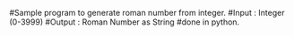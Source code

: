 
#Sample program to generate roman number from integer.
#Input : Integer (0-3999)
#Output : Roman Number as String
#done in python.
